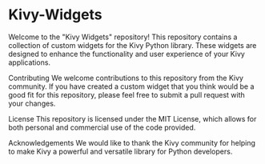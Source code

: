 # Kivy-Widgets

Welcome to the "Kivy Widgets" repository! This repository contains a collection of custom widgets for the Kivy Python library. These widgets are designed to enhance the functionality and user experience of your Kivy applications.

Contributing
We welcome contributions to this repository from the Kivy community. If you have created a custom widget that you think would be a good fit for this repository, please feel free to submit a pull request with your changes.

License
This repository is licensed under the MIT License, which allows for both personal and commercial use of the code provided. 

Acknowledgements
We would like to thank the Kivy community for helping to make Kivy a powerful and versatile library for Python developers.
